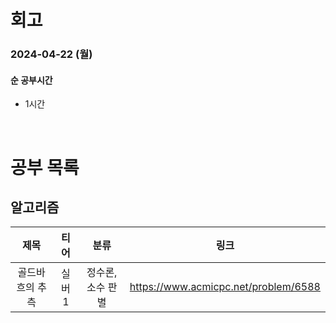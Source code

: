 # 회고

### 2024-04-22 (월)

#### 순 공부시간

- 1시간

<br>

# 공부 목록

## 알고리즘

|      제목       |  티어  |       분류        |                 링크                 |
| :-------------: | :----: | :---------------: | :----------------------------------: |
| 골드바흐의 추측 | 실버 1 | 정수론, 소수 판별 | https://www.acmicpc.net/problem/6588 |
